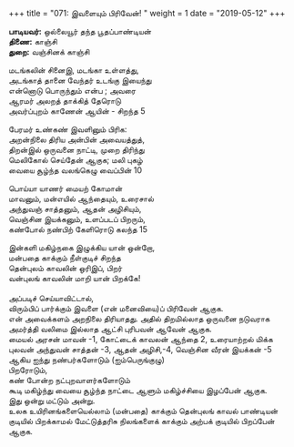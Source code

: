 ﻿+++
title = "071: இவளையும் பிரிவேன்!  "
weight = 1
date = "2019-05-12"
+++

**பாடியவர்:** ஒல்லையூர் தந்த பூதப்பாண்டியன்  
**திணை:** காஞ்சி  
**துறை:** வஞ்சினக் காஞ்சி  
  
மடங்கலின் சினைஇ, மடங்கா உள்ளத்து,  
அடங்காத் தானை வேந்தர் உடங்கு இயைந்து  
என்னொடு பொருந்தும் என்ப ; அவரை  
ஆரமர் அலறத் தாக்கித் தேரொடு  
அவர்ப்புறம் காணேன் ஆயின் - சிறந்த 5  
  
பேரமர் உண்கண் இவளினும் பிரிக:  
அறன்நிலை திரிய அன்பின் அவையத்துத்,  
திறன்இல் ஒருவனை நாட்டி, முறை திரிந்து  
மெலிகோல் செய்தேன் ஆகுக; மலி புகழ்  
வையை சூழ்ந்த வலங்கெழு வைப்பின் 10  
  
பொய்யா யாணர் மையற் கோமான்  
மாவனும், மன்எயில் ஆந்தையும், உரைசால்  
அந்துவஞ் சாத்தனும், ஆதன் அழிசியும்,  
வெஞ்சின இயக்கனும், உளப்படப் பிறரும்,  
கண்போல் நண்பிற் கேளிரொடு கலந்த 15  
  
இன்களி மகிழ்நகை இழுக்கிய யான் ஒன்றோ,  
மன்பதை காக்கும் நீள்குடிச் சிறந்த  
தென்புலம் காவலின் ஒரிஇப், பிறர்  
வன்புலங் காவலின் மாறி யான் பிறக்கே!  
   
அப்படிச் செய்யாவிட்டால்,  
விரும்பிப் பார்க்கும் இவளை (என் மனைவியை)ப் பிரிவேன் ஆகுக.  
என் அவைக்களம் அறநிலை திரியாதது. அதில் திறமில்லாத ஒருவனை நடுவராக அமர்த்தி வலிமை இல்லாத ஆட்சி புரிபவன் ஆவேன் ஆகுக.  
மையல் அரசன் மாவன் -1, கோட்டைக் காவலன் ஆந்தை 2, உரையாற்றல் மிக்க புலவன் அந்துவன் சாத்தன் -3, ஆதன் அழிசி,-4, வெஞ்சின வீரன் இயக்கன் -5 ஆகிய ஐந்து நண்பர்களோடும் (ஐம்பெருங்குழு)  
பிறரோடும்,  
கண் போன்ற நட்புறவாளர்களோடும்  
கூடி மகிழ்ந்து வையை சூழ்ந்த நாட்டை ஆளும் மகிழ்ச்சியை இழப்பேன் ஆகுக.  
இது ஒன்று மட்டும் அன்று.  
உலக உயிரினங்களையெல்லாம் (மன்பதை) காக்கும் தென்புலங் காவல் பாண்டியன் குடியில் பிறக்காமல் மேட்டுத்தரிசு நிலங்களைக் காக்கும் அற்பக் குடியில் பிறப்பேன் ஆகுக.  

